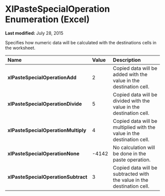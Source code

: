 
# XlPasteSpecialOperation Enumeration (Excel)

 **Last modified:** July 28, 2015

Specifies how numeric data will be calculated with the destinations cells in the worksheet.


|**Name**|**Value**|**Description**|
|:-----|:-----|:-----|
| **xlPasteSpecialOperationAdd**|2|Copied data will be added with the value in the destination cell.|
| **xlPasteSpecialOperationDivide**|5|Copied data will be divided with the value in the destination cell.|
| **xlPasteSpecialOperationMultiply**|4|Copied data will be multiplied with the value in the destination cell.|
| **xlPasteSpecialOperationNone**|-4142|No calculation will be done in the paste operation.|
| **xlPasteSpecialOperationSubtract**|3|Copied data will be subtracted with the value in the destination cell.|

